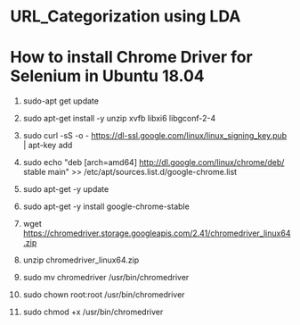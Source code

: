 # URL_Categorization using LDA


# How to install Chrome Driver for Selenium in Ubuntu 18.04

1. sudo-apt get update
2. sudo apt-get install -y unzip xvfb libxi6 libgconf-2-4
3. sudo curl -sS -o - https://dl-ssl.google.com/linux/linux_signing_key.pub | apt-key add
4. sudo echo "deb [arch=amd64]  http://dl.google.com/linux/chrome/deb/ stable main" >> /etc/apt/sources.list.d/google-chrome.list
5. sudo apt-get -y update
6. sudo apt-get -y install google-chrome-stable

7. wget https://chromedriver.storage.googleapis.com/2.41/chromedriver_linux64.zip
8. unzip chromedriver_linux64.zip

9. sudo mv chromedriver /usr/bin/chromedriver
10. sudo chown root:root /usr/bin/chromedriver
11. sudo chmod +x /usr/bin/chromedriver

 